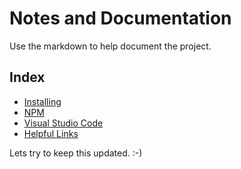 # Notes and Documentation
Use the markdown to help document the project.

## Index
- [Installing](installing.md) 
- [NPM](NPM/) 
- [Visual Studio Code](VSCode/)  
- [Helpful Links](links.md) 




Lets try to keep this updated. :-)